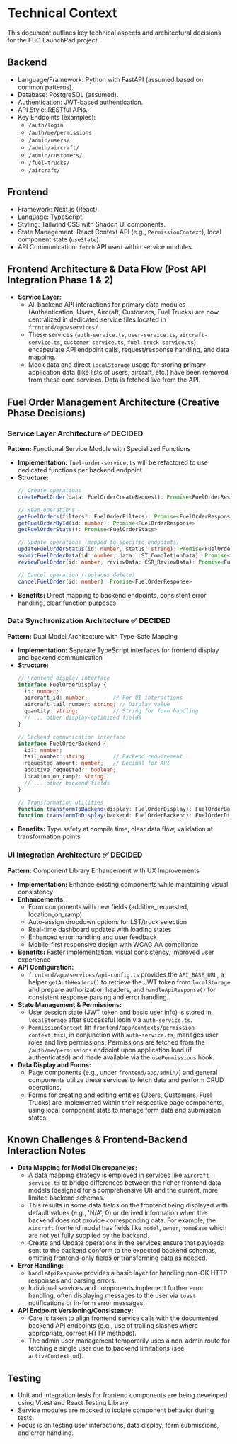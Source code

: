 # Technical Context

This document outlines key technical aspects and architectural decisions for the FBO LaunchPad project.

## Backend
*   Language/Framework: Python with FastAPI (assumed based on common patterns).
*   Database: PostgreSQL (assumed).
*   Authentication: JWT-based authentication.
*   API Style: RESTful APIs.
*   Key Endpoints (examples):
    *   `/auth/login`
    *   `/auth/me/permissions`
    *   `/admin/users/`
    *   `/admin/aircraft/`
    *   `/admin/customers/`
    *   `/fuel-trucks/`
    *   `/aircraft/`

## Frontend
*   Framework: Next.js (React).
*   Language: TypeScript.
*   Styling: Tailwind CSS with Shadcn UI components.
*   State Management: React Context API (e.g., `PermissionContext`), local component state (`useState`).
*   API Communication: `fetch` API used within service modules.

## Frontend Architecture & Data Flow (Post API Integration Phase 1 & 2)

*   **Service Layer:**
    *   All backend API interactions for primary data modules (Authentication, Users, Aircraft, Customers, Fuel Trucks) are now centralized in dedicated service files located in `frontend/app/services/`.
    *   These services (`auth-service.ts`, `user-service.ts`, `aircraft-service.ts`, `customer-service.ts`, `fuel-truck-service.ts`) encapsulate API endpoint calls, request/response handling, and data mapping.
    *   Mock data and direct `localStorage` usage for storing primary application data (like lists of users, aircraft, etc.) have been removed from these core services. Data is fetched live from the API.

## Fuel Order Management Architecture (Creative Phase Decisions)

### Service Layer Architecture ✅ DECIDED
**Pattern:** Functional Service Module with Specialized Functions
*   **Implementation:** `fuel-order-service.ts` will be refactored to use dedicated functions per backend endpoint
*   **Structure:**
    ```typescript
    // Create operations
    createFuelOrder(data: FuelOrderCreateRequest): Promise<FuelOrderResponse>
    
    // Read operations  
    getFuelOrders(filters?: FuelOrderFilters): Promise<FuelOrderResponse[]>
    getFuelOrderById(id: number): Promise<FuelOrderResponse>
    getFuelOrderStats(): Promise<FuelOrderStats>
    
    // Update operations (mapped to specific endpoints)
    updateFuelOrderStatus(id: number, status: string): Promise<FuelOrderResponse>
    submitFuelOrderData(id: number, data: LST_CompletionData): Promise<FuelOrderResponse>
    reviewFuelOrder(id: number, reviewData: CSR_ReviewData): Promise<FuelOrderResponse>
    
    // Cancel operation (replaces delete)
    cancelFuelOrder(id: number): Promise<FuelOrderResponse>
    ```
*   **Benefits:** Direct mapping to backend endpoints, consistent error handling, clear function purposes

### Data Synchronization Architecture ✅ DECIDED  
**Pattern:** Dual Model Architecture with Type-Safe Mapping
*   **Implementation:** Separate TypeScript interfaces for frontend display and backend communication
*   **Structure:**
    ```typescript
    // Frontend display interface
    interface FuelOrderDisplay {
      id: number;
      aircraft_id: number;        // For UI interactions
      aircraft_tail_number: string; // Display value
      quantity: string;           // String for form handling
      // ... other display-optimized fields
    }
    
    // Backend communication interface  
    interface FuelOrderBackend {
      id?: number;
      tail_number: string;        // Backend requirement
      requested_amount: number;   // Decimal for API
      additive_requested?: boolean;
      location_on_ramp?: string;
      // ... other backend fields
    }
    
    // Transformation utilities
    function transformToBackend(display: FuelOrderDisplay): FuelOrderBackend
    function transformToDisplay(backend: FuelOrderBackend): FuelOrderDisplay
    ```
*   **Benefits:** Type safety at compile time, clear data flow, validation at transformation points

### UI Integration Architecture ✅ DECIDED
**Pattern:** Component Library Enhancement with UX Improvements  
*   **Implementation:** Enhance existing components while maintaining visual consistency
*   **Enhancements:**
    - Form components with new fields (additive_requested, location_on_ramp)
    - Auto-assign dropdown options for LST/truck selection
    - Real-time dashboard updates with loading states
    - Enhanced error handling and user feedback
    - Mobile-first responsive design with WCAG AA compliance
*   **Benefits:** Faster implementation, visual consistency, improved user experience
*   **API Configuration:**
    *   `frontend/app/services/api-config.ts` provides the `API_BASE_URL`, a helper `getAuthHeaders()` to retrieve the JWT token from `localStorage` and prepare authorization headers, and `handleApiResponse()` for consistent response parsing and error handling.
*   **State Management & Permissions:**
    *   User session state (JWT token and basic user info) is stored in `localStorage` after successful login via `auth-service.ts`.
    *   `PermissionContext` (in `frontend/app/contexts/permission-context.tsx`), in conjunction with `auth-service.ts`, manages user roles and live permissions. Permissions are fetched from the `/auth/me/permissions` endpoint upon application load (if authenticated) and made available via the `usePermissions` hook.
*   **Data Display and Forms:**
    *   Page components (e.g., under `frontend/app/admin/`) and general components utilize these services to fetch data and perform CRUD operations.
    *   Forms for creating and editing entities (Users, Customers, Fuel Trucks) are implemented within their respective page components, using local component state to manage form data and submission states.

## Known Challenges & Frontend-Backend Interaction Notes

*   **Data Mapping for Model Discrepancies:**
    *   A data mapping strategy is employed in services like `aircraft-service.ts` to bridge differences between the richer frontend data models (designed for a comprehensive UI) and the current, more limited backend schemas.
    *   This results in some data fields on the frontend being displayed with default values (e.g., 'N/A', 0) or derived information when the backend does not provide corresponding data. For example, the `Aircraft` frontend model has fields like `model`, `owner`, `homeBase` which are not yet fully supplied by the backend.
    *   Create and Update operations in the services ensure that payloads sent to the backend conform to the expected backend schemas, omitting frontend-only fields or transforming data as needed.
*   **Error Handling:**
    *   `handleApiResponse` provides a basic layer for handling non-OK HTTP responses and parsing errors.
    *   Individual services and components implement further error handling, often displaying messages to the user via `toast` notifications or in-form error messages.
*   **API Endpoint Versioning/Consistency:**
    *   Care is taken to align frontend service calls with the documented backend API endpoints (e.g., use of trailing slashes where appropriate, correct HTTP methods).
    *   The admin user management temporarily uses a non-admin route for fetching a single user due to backend limitations (see `activeContext.md`).

## Testing
*   Unit and integration tests for frontend components are being developed using Vitest and React Testing Library.
*   Service modules are mocked to isolate component behavior during tests.
*   Focus is on testing user interactions, data display, form submissions, and error handling.
